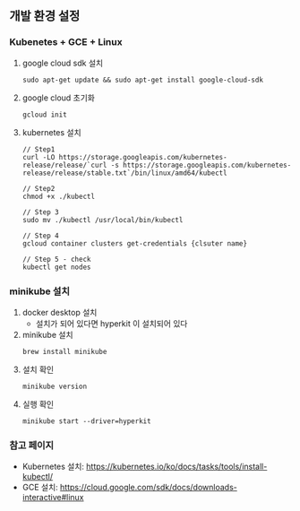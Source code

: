 ## 개발 환경 설정 
### Kubenetes + GCE + Linux
1. google cloud sdk 설치
   ~~~
   sudo apt-get update && sudo apt-get install google-cloud-sdk
   ~~~
2. google cloud 초기화
   ~~~
   gcloud init
   ~~~
3. kubernetes 설치
   ~~~
   // Step1
   curl -LO https://storage.googleapis.com/kubernetes-release/release/`curl -s https://storage.googleapis.com/kubernetes-release/release/stable.txt`/bin/linux/amd64/kubectl

   // Step2
   chmod +x ./kubectl

   // Step 3
   sudo mv ./kubectl /usr/local/bin/kubectl

   // Step 4
   gcloud container clusters get-credentials {clsuter name}

   // Step 5 - check
   kubectl get nodes
   ~~~

### minikube 설치
1. docker desktop 설치
   - 설치가 되어 있다면 hyperkit 이 설치되어 있다
2. minikube 설치
   ~~~
   brew install minikube
   ~~~
3. 설치 확인
   ~~~
   minikube version
   ~~~
4. 실행 확인
   ~~~
   minikube start --driver=hyperkit
   ~~~

### 참고 페이지
- Kubernetes 설치:  https://kubernetes.io/ko/docs/tasks/tools/install-kubectl/
- GCE 설치: https://cloud.google.com/sdk/docs/downloads-interactive#linux

